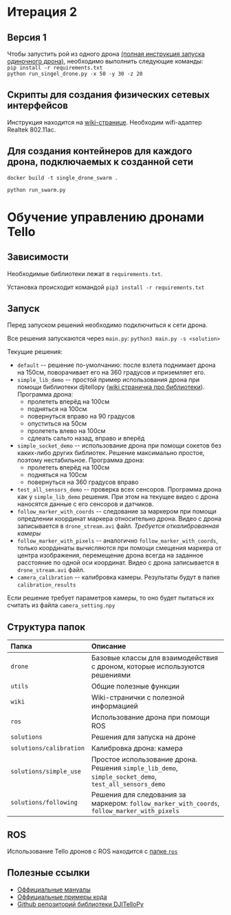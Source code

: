 # Итерация 2
## Версия 1
Чтобы запустить рой из одного дрона [(полная инструкция запуска одиночного дрона)](https://github.com/OSLL/tello-dev/wiki/%D0%97%D0%B0%D0%BF%D1%83%D1%81%D0%BA-%D0%BE%D0%B4%D0%B8%D0%BD%D0%BE%D1%87%D0%BD%D0%BE%D0%B3%D0%BE-%D0%B4%D1%80%D0%BE%D0%BD%D0%B0), необходимо выполнить следующие команды:  
`pip install -r requirements.txt`  
`python run_singel_drone.py -x 50 -y 30 -z 20`
## Скрипты для создания физических сетевых интерфейсов
Инструкция находится на [wiki-странице](https://github.com/OSLL/tello-dev/wiki/%D0%A4%D0%B8%D0%B7%D0%B8%D1%87%D0%B5%D1%81%D0%BA%D0%BE%D0%B5-%D1%83%D1%81%D1%82%D1%80%D0%BE%D0%B9%D1%81%D1%82%D0%B2%D0%BE). Необходим wifi-адаптер Realtek 802.11ac.
## Для создания контейнеров для каждого дрона, подключаемых к созданной сети
`docker build -t single_drone_swarm .`  

`python run_swarm.py` 

#
#

# Обучение управлению дронами Tello

## Зависимости

Необходимые библиотеки лежат в `requirements.txt`.

Установка происходит командой `pip3 install -r requirements.txt`

## Запуск

Перед запуском решений необходимо подключиться к сети дрона.

Все решения запускаются через `main.py`: `python3 main.py -s <solution>`

Текущие решения:
* `default` -- решение по-умолчанию: после взлета поднимает дрона на 150см, поворачивает его на 360 градусов и приземляет его.
* `simple_lib_demo` -- простой пример использования дрона при помощи библиотеки djitellopy ([wiki страничка про библиотеки](./wiki/simple_using.md)). Программа дрона:
  * пролететь вперёд на 100см
  * подняться на 100см
  * повернуться вправо на 90 градусов
  * опуститься на 50см
  * пролететь влево на 100см
  * сдлеать сальто назад, вправо и вперёд
* `simple_socket_demo` -- использование дрона при помощи сокетов без каких-либо других библиотек. Решение максимально простое, поэтому нестабильное. Программа дрона:
  * пролететь вперёд на 100см
  * подняться на 100см
  * повернуться на 360 градусов вправо
* `test_all_sensors_demo` -- проверка всех сенсоров. Программа дрона как у `simple_lib_demo` решения. При этом на текущее видео с дрона наносятся данные с его сенсоров и датчиков.
* `follow_marker_with_coords` -- следование за маркером при помощи опредлении координат маркера относительно дрона. Видео с дрона записывается в `drone_stream.avi` файл. *Требуется откалиброванная камеры*
* `follow_marker_with_pixels` -- аналогично `follow_marker_with_coords`, только координаты вычисляются при помощи смещения маркера от центра изображения, перемещение дрона всегда на заданное расстояние по одной оси координат. Видео с дрона записывается в `drone_stream.avi` файл.
* `camera_calibration` -- калибровка камеры. Результаты будут в папке `calibration_results`

Если решение требует параметров камеры, то оно будет пытаться их считать из файла `camera_setting.npy`

## Структура папок

|     Папка         |        Описание         |
|:------------------|:------------------------|
|     `drone`       | Базовые классы для взаимодействия с дроном, которые используются решениями |
|     `utils`       | Общие полезные функции |
|     `wiki`        | Wiki-странички с полезной информацией |
|     `ros`         | Использование дрона при помощи ROS |
|   `solutions`     | Решения для запуска на дроне |
| `solutions/calibration` | Калибровка дрона: камера |
| `solutions/simple_use`  | Простое использование дрона. Решения `simple_lib_demo`, `simple_socket_demo`, `test_all_sensors_demo` |
| `solutions/following`   | Решения для следования за маркером: `follow_marker_with_coords`, `follow_marker_with_pixels` |


## ROS

Использование Tello дронов с ROS находится с [папке `ros`](./ros)

## Полезные ссылки

* [Оффициальные мануалы](https://www.ryzerobotics.com/tello-edu/downloads)
* [Оффициальные примеры кода](https://github.com/dji-sdk/Tello-Python)
* [Github репозиторий библиотеки DJITelloPy](https://github.com/damiafuentes/DJITelloPy)
